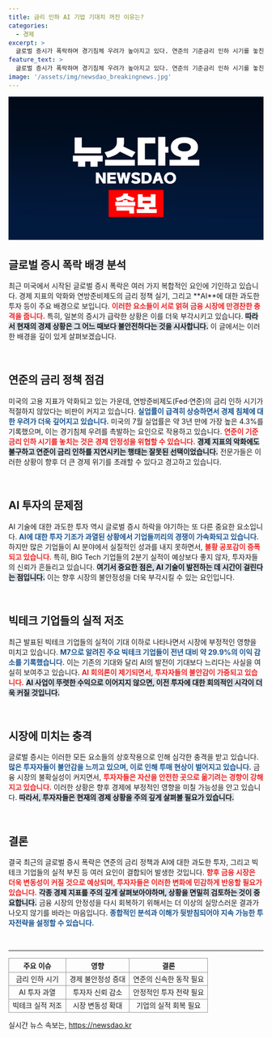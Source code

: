 ```yaml
---
title: 금리 인하 AI 기업 기대치 꺼진 이유는?
categories:
  - 경제
excerpt: >
  글로벌 증시가 폭락하며 경기침체 우려가 높아지고 있다. 연준의 기준금리 인하 시기를 놓친 가운데, AI 투자의 부진이 주가 하락을 가속화했다. 전문가들은 “미국 경제가 침체 국면에 접어들 것”이라고 경고한다.
feature_text: >
  글로벌 증시가 폭락하며 경기침체 우려가 높아지고 있다. 연준의 기준금리 인하 시기를 놓친 가운데, AI 투자의 부진이 주가 하락을 가속화했다. 전문가들은 “미국 경제가 침체 국면에 접어들 것”이라고 경고한다.
image: '/assets/img/newsdao_breakingnews.jpg'
---
```


<p><img src="/assets/img/newsdao_breakingnews.jpg" alt="koreaapp 속보" /></p>

<h2 data-ke-size="size26">글로벌 증시 폭락 배경 분석</h2>

<p data-ke-size="size16">최근 미국에서 시작된 글로벌 증시 폭락은 여러 가지 복합적인 요인에 기인하고 있습니다. 경제 지표의 악화와 연방준비제도의 금리 정책 실기, 그리고 **AI**에 대한 과도한 투자 등이 주요 배경으로 보입니다. <b><span style="color: #ee2323;">이러한 요소들이 서로 얽혀 금융 시장에 만경찬한 충격을 줍니다.</span></b> 특히, 일본의 증시가 급락한 상황은 이를 더욱 부각시키고 있습니다. <b><span style="background-color: #21538527;">따라서 현재의 경제 상황은 그 어느 때보다 불안전하다는 것을 시사합니다.</span></b> 이 글에서는 이러한 배경을 깊이 있게 살펴보겠습니다.</p>

<p data-ke-size="size16">&nbsp;</p>

<h2 data-ke-size="size26">연준의 금리 정책 점검</h2>

<p data-ke-size="size16">미국의 고용 지표가 악화되고 있는 가운데, 연방준비제도(Fed·연준)의 금리 인하 시기가 적절하지 않았다는 비판이 커지고 있습니다. <b><span style="color: #1a5490;">실업률이 급격히 상승하면서 경제 침체에 대한 우려가 더욱 깊어지고 있습니다.</span></b> 미국의 7월 실업률은 약 3년 만에 가장 높은 4.3%를 기록했으며, 이는 경기침체 우려를 촉발하는 요인으로 작용하고 있습니다. <b><span style="color: #ee2323;">연준이 기준금리 인하 시기를 놓치는 것은 경제 안정성을 위협할 수 있습니다.</span></b> <b><span style="background-color: #21538527;">경제 지표의 악화에도 불구하고 연준이 금리 인하를 지연시키는 행태는 잘못된 선택이었습니다.</span></b> 전문가들은 이러한 상황이 향후 더 큰 경제 위기를 초래할 수 있다고 경고하고 있습니다.</p>

<p data-ke-size="size16">&nbsp;</p>

<h2 data-ke-size="size26">AI 투자의 문제점</h2>

<p data-ke-size="size16">AI 기술에 대한 과도한 투자 역시 글로벌 증시 하락을 야기하는 또 다른 중요한 요소입니다. <b><span style="color: #1a5490;">AI에 대한 투자 기조가 과열된 상황에서 기업들끼리의 경쟁이 가속화되고 있습니다.</span></b> 하지만 많은 기업들이 AI 분야에서 실질적인 성과를 내지 못하면서, <b><span style="color: #ee2323;">불황 공포감이 증폭되고 있습니다.</span></b> 특히, BIG Tech 기업들의 2분기 실적이 예상보다 좋지 않자, 투자자들의 신뢰가 흔들리고 있습니다. <b><span style="background-color: #21538527;">여기서 중요한 점은, AI 기술이 발전하는 데 시간이 걸린다는 점입니다.</span></b> 이는 향후 시장의 불안정성을 더욱 부각시킬 수 있는 요인입니다.</p>

<p data-ke-size="size16">&nbsp;</p>

<h2 data-ke-size="size26">빅테크 기업들의 실적 저조</h2>

<p data-ke-size="size16">최근 발표된 빅테크 기업들의 실적이 기대 이하로 나타나면서 시장에 부정적인 영향을 미치고 있습니다. <b><span style="color: #1a5490;">M7으로 알려진 주요 빅테크 기업들이 전년 대비 약 29.9%의 이익 감소를 기록했습니다.</span></b> 이는 기존의 기대와 달리 AI의 발전이 기대보다 느리다는 사실을 여실히 보여주고 있습니다. <b><span style="color: #ee2323;">AI 회의론이 제기되면서, 투자자들의 불안감이 가중되고 있습니다.</span></b> <b><span style="background-color: #21538527;">AI 사업이 뚜렷한 수익으로 이어지지 않으면, 이전 투자에 대한 회의적인 시각이 더욱 커질 것입니다.</span></b></p>

<p data-ke-size="size16">&nbsp;</p>

<h2 data-ke-size="size26">시장에 미치는 충격</h2>

<p data-ke-size="size16">글로벌 증시는 이러한 모든 요소들의 상호작용으로 인해 심각한 충격을 받고 있습니다. <b><span style="color: #1a5490;">많은 투자자들이 불안감을 느끼고 있으며, 이로 인해 투매 현상이 벌어지고 있습니다.</span></b> 금융 시장의 불확실성이 커지면서, <b><span style="color: #ee2323;">투자자들은 자산을 안전한 곳으로 옮기려는 경향이 강해지고 있습니다.</span></b> 이러한 상황은 향후 경제에 부정적인 영향을 미칠 가능성을 안고 있습니다. <b><span style="background-color: #21538527;">따라서, 투자자들은 현재의 경제 상황을 주의 깊게 살펴볼 필요가 있습니다.</span></b></p>

<p data-ke-size="size16">&nbsp;</p>

<h2 data-ke-size="size26">결론</h2>

<p data-ke-size="size16">결국 최근의 글로벌 증시 폭락은 연준의 금리 정책과 AI에 대한 과도한 투자, 그리고 빅테크 기업들의 실적 부진 등 여러 요인이 결합되어 발생한 것입니다. <b><span style="color: #ee2323;">향후 금융 시장은 더욱 변동성이 커질 것으로 예상되며, 투자자들은 이러한 변화에 민감하게 반응할 필요가 있습니다.</span></b> <b><span style="background-color: #21538527;">각종 경제 지표를 주의 깊게 살펴보아야하며, 상황을 면밀히 검토하는 것이 중요합니다.</span></b> 금융 시장의 안정성을 다시 회복하기 위해서는 더 이상의 실망스러운 결과가 나오지 않기를 바라는 마음입니다. <b><span style="color: #1a5490;">종합적인 분석과 이해가 뒷받침되어야 지속 가능한 투자전략을 설정할 수 있습니다.</span></b></p>

<p data-ke-size="size16">&nbsp;</p>

<hr style="border-width: 2px; border-color: #0074d9;">

<table style="width: 100%; border-collapse: collapse;">
  <thead>
    <tr>
      <th style="border: 1px solid #999;">주요 이슈</th>
      <th style="border: 1px solid #999;">영향</th>
      <th style="border: 1px solid #999;">결론</th>
    </tr>
  </thead>
  <tbody>
    <tr>
      <td style="border: 1px solid #999; text-align: center;">금리 인하 시기</td>
      <td style="border: 1px solid #999; text-align: center;">경제 불안정성 증대</td>
      <td style="border: 1px solid #999; text-align: center;">연준의 신속한 동작 필요</td>
    </tr>
    <tr>
      <td style="border: 1px solid #999; text-align: center;">AI 투자 과열</td>
      <td style="border: 1px solid #999; text-align: center;">투자자 신뢰 감소</td>
      <td style="border: 1px solid #999; text-align: center;">안정적인 투자 전략 필요</td>
    </tr>
    <tr>
      <td style="border: 1px solid #999; text-align: center;">빅테크 실적 저조</td>
      <td style="border: 1px solid #999; text-align: center;">시장 변동성 확대</td>
      <td style="border: 1px solid #999; text-align: center;">기업의 실적 회복 필요</td>
    </tr>
  </tbody>
</table>
실시간 뉴스 속보는, <a href="https://newsdao.kr" rel="dofollow">https://newsdao.kr</a>


